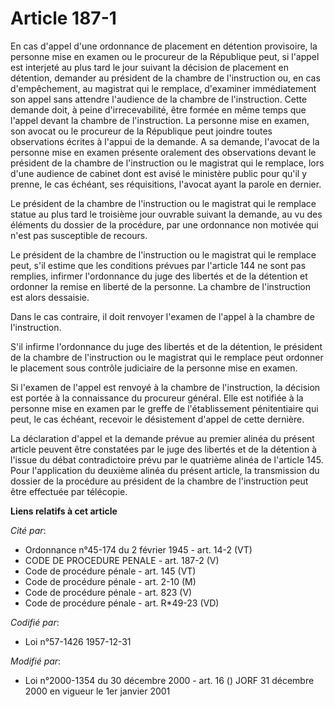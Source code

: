 # Article 187-1

En cas d'appel d'une ordonnance de placement en détention provisoire, la personne mise en examen ou le procureur de la
République peut, si l'appel est interjeté au plus tard le jour suivant la décision de placement en détention, demander au
président de la chambre de l'instruction ou, en cas d'empêchement, au magistrat qui le remplace, d'examiner immédiatement son
appel sans attendre l'audience de la chambre de l'instruction. Cette demande doit, à peine d'irrecevabilité, être formée en
même temps que l'appel devant la chambre de l'instruction. La personne mise en examen, son avocat ou le procureur de la
République peut joindre toutes observations écrites à l'appui de la demande. A sa demande, l'avocat de la personne mise en
examen présente oralement des observations devant le président de la chambre de l'instruction ou le magistrat qui le
remplace, lors d'une audience de cabinet dont est avisé le ministère public pour qu'il y prenne, le cas échéant, ses
réquisitions, l'avocat ayant la parole en dernier. 

Le président de la chambre de l'instruction ou le magistrat qui le remplace statue au plus tard le troisième jour ouvrable
suivant la demande, au vu des éléments du dossier de la procédure, par une ordonnance non motivée qui n'est pas susceptible
de recours. 

Le président de la chambre de l'instruction ou le magistrat qui le remplace peut, s'il estime que les conditions prévues par
l'article 144 ne sont pas remplies, infirmer l'ordonnance du juge des libertés et de la détention et ordonner la remise en
liberté de la personne. La chambre de l'instruction est alors dessaisie. 

Dans le cas contraire, il doit renvoyer l'examen de l'appel à la chambre de l'instruction. 

S'il infirme l'ordonnance du juge des libertés et de la détention, le président de la chambre de l'instruction ou le
magistrat qui le remplace peut ordonner le placement sous contrôle judiciaire de la personne mise en examen. 

Si l'examen de l'appel est renvoyé à la chambre de l'instruction, la décision est portée à la connaissance du procureur
général. Elle est notifiée à la personne mise en examen par le greffe de l'établissement pénitentiaire qui peut, le cas
échéant, recevoir le désistement d'appel de cette dernière. 

La déclaration d'appel et la demande prévue au premier alinéa du présent article peuvent être constatées par le juge des
libertés et de la détention à l'issue du débat contradictoire prévu par le quatrième alinéa de l'article 145. Pour
l'application du deuxième alinéa du présent article, la transmission du dossier de la procédure au président de la chambre de
l'instruction peut être effectuée par télécopie.

**Liens relatifs à cet article**

_Cité par_:

  - Ordonnance n°45-174 du 2 février 1945 - art. 14-2 (VT)
  - CODE DE PROCEDURE PENALE - art. 187-2 (V)
  - Code de procédure pénale - art. 145 (VT)
  - Code de procédure pénale - art. 2-10 (M)
  - Code de procédure pénale - art. 823 (V)
  - Code de procédure pénale - art. R*49-23 (VD)

_Codifié par_:

  - Loi n°57-1426 1957-12-31

_Modifié par_:

  - Loi n°2000-1354 du 30 décembre 2000 - art. 16 () JORF 31 décembre 2000 en vigueur le 1er janvier 2001
